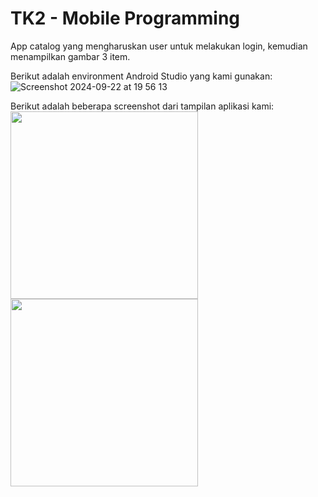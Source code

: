 # TK2 - Mobile Programming

App catalog yang mengharuskan user untuk melakukan login, kemudian menampilkan gambar 3 item.

Berikut adalah environment Android Studio yang kami gunakan:
![Screenshot 2024-09-22 at 19 56 13](https://github.com/user-attachments/assets/5d0818f2-508a-46a7-8396-217ad183cc59)

Berikut adalah beberapa screenshot dari tampilan aplikasi kami:
<br>
<img src="https://github.com/user-attachments/assets/ab8a1d03-a31a-4f9f-9991-33326208eb5b" width="300">
<img src="https://github.com/user-attachments/assets/d0fb5a7a-e2d5-46bd-ae3d-349fddd10272" width="300">
